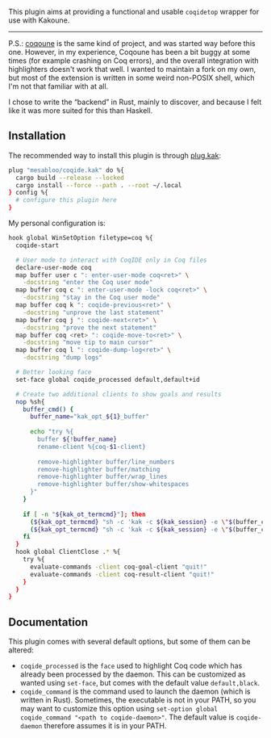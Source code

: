 This plugin aims at providing a functional and usable `coqidetop` wrapper for use with Kakoune.

-----------------

P.S.: [coqoune](https://github.com/guest0x0/coqoune) is the same kind of project, and was started way before this one.
However, in my experience, Coqoune has been a bit buggy at some times (for example crashing on Coq errors), and the overall integration with highlighters doesn't work that well.
I wanted to maintain a fork on my own, but most of the extension is written in some weird non-POSIX shell, which I'm not that familiar with at all.

I chose to write the “backend” in Rust, mainly to discover, and because I felt like it was more suited for this than Haskell.

## Installation

The recommended way to install this plugin is through [plug.kak](https://github.com/andreyorst/plug.kak):
```sh
plug "mesabloo/coqide.kak" do %{
  cargo build --release --locked
  cargo install --force --path . --root ~/.local
} config %{
  # configure this plugin here
}
```

My personal configuration is:
```sh
hook global WinSetOption filetype=coq %{
  coqide-start

  # User mode to interact with CoqIDE only in Coq files
  declare-user-mode coq
  map buffer user c ": enter-user-mode coq<ret>" \
    -docstring "enter the Coq user mode"
  map buffer coq c ": enter-user-mode -lock coq<ret>" \
    -docstring "stay in the Coq user mode"
  map buffer coq k ": coqide-previous<ret>" \
    -docstring "unprove the last statement"
  map buffer coq j ": coqide-next<ret>" \
    -docstring "prove the next statement"
  map buffer coq <ret> ": coqide-move-to<ret>" \
    -docstring "move tip to main cursor"
  map buffer coq l ": coqide-dump-log<ret>" \
    -docstring "dump logs"

  # Better looking face
  set-face global coqide_processed default,default+id

  # Create two additional clients to show goals and results
  nop %sh{
    buffer_cmd() {
      buffer_name="kak_opt_${1}_buffer"
    
      echo "try %{
        buffer ${!buffer_name}
        rename-client %{coq-$1-client}
        
        remove-highlighter buffer/line_numbers
        remove-highlighter buffer/matching
        remove-highlighter buffer/wrap_lines
        remove-highlighter buffer/show-whitespaces
      }"
    }
    
    if [ -n "${kak_ot_termcmd}"]; then
      (${kak_opt_termcmd} "sh -c 'kak -c ${kak_session} -e \"$(buffer_cmd goal)\"'") &>/dev/null </dev/null &
      (${kak_opt_termcmd} "sh -c 'kak -c ${kak_session} -e \"$(buffer_cmd result)\"'") &>/dev/null </dev/null &
    fi
  }
  hook global ClientClose .* %{
    try %{
      evaluate-commands -client coq-goal-client "quit!"
      evaluate-commands -client coq-result-client "quit!"
    }
  }
}
```

## Documentation

This plugin comes with several default options, but some of them can be altered:

- `coqide_processed` is the `face` used to highlight Coq code which has already been processed by the daemon.
  This can be customized as wanted using `set-face`, but comes with the default value `default,black`.
- `coqide_command` is the command used to launch the daemon (which is written in Rust).
  Sometimes, the executable is not in your PATH, so you may want to customize this option using `set-option global coqide_command "<path to coqide-daemon>"`.
  The default value is `coqide-daemon` therefore assumes it is in your PATH.
